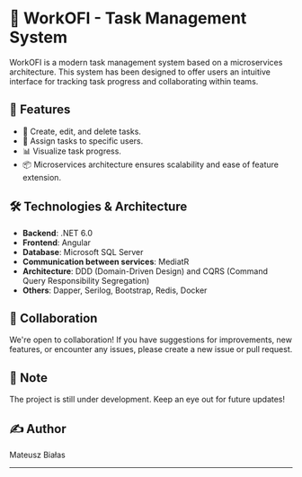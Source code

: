 # 🚀 WorkOFI - Task Management System

WorkOFI is a modern task management system based on a microservices architecture. This system has been designed to offer users an intuitive interface for tracking task progress and collaborating within teams.

## 🌟 Features

- 📝 Create, edit, and delete tasks.
- 👤 Assign tasks to specific users.
- 📊 Visualize task progress.
- 📦 Microservices architecture ensures scalability and ease of feature extension.

## 🛠 Technologies & Architecture

- **Backend**: .NET 6.0
- **Frontend**: Angular
- **Database**: Microsoft SQL Server
- **Communication between services**: MediatR
- **Architecture**: DDD (Domain-Driven Design) and CQRS (Command Query Responsibility Segregation)
- **Others**: Dapper, Serilog, Bootstrap, Redis, Docker

## 🚀 Collaboration

We're open to collaboration! If you have suggestions for improvements, new features, or encounter any issues, please create a new issue or pull request.

## 📝 Note

The project is still under development. Keep an eye out for future updates!

## ✍️ Author

Mateusz Białas

---
